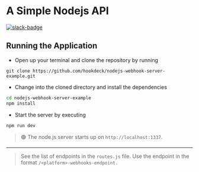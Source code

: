 # A Simple Nodejs API

[slack-badge]: https://img.shields.io/badge/Slack-Hookdeck%20Developers-blue?logo=slack

[![slack-badge]](https://join.slack.com/t/hookdeckdevelopers/shared_invite/zt-yw7hlyzp-EQuO3QvdiBlH9Tz2KZg5MQ)

## Running the Application

- Open up your terminal and clone the repository by running

```bashs
git clone https://github.com/hookdeck/nodejs-webhook-server-example.git
```

- Change into the cloned directory and install the dependencies

```bash
cd nodejs-webhook-server-example
npm install
```

- Start the server by executing

```bash
npm run dev
```

>🟢 The node.js server starts up on `http://localhost:1337`.
---
>See the list of endpoints in the `routes.js` file.
Use the endpoint in the format `/<platform>-webhooks-endpoint.`
